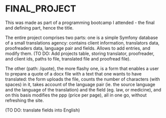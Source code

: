 # FINAL_PROJECT

This was made as part of a programming bootcamp I attended - the final and defining part, hence the title.

The entire project comprises two parts: one is a simple Symfony database of a small translations agency: contains client information, translators data, proofreaders data, language pair and fields. Allows to add entries, and modify them.
(TO DO: Add projects table, storing translator, proofreader, and client ids, paths to file, translated file and proofread file).

The other (path: /quote), the more flashy one, is a form that enables a user to prepare a quote of a docx file with a text that one wants to have translated: the form uploads the file, counts the number of characters (with spaces) in it, takes account of the language pair (ie. the source language and the language of the translation) and the field (eg. law, or medicine), and on this basis modifies the ppp (price per page), all in one go, without refreshing the site.

(TO DO: translate fields into English)
